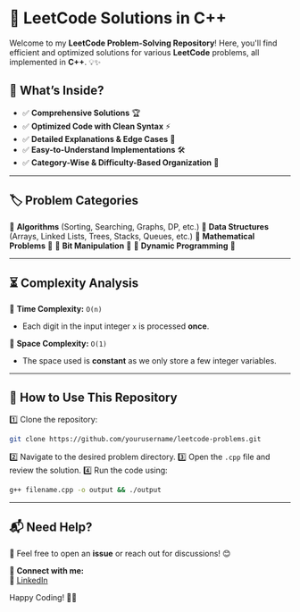 # 🚀 LeetCode Solutions in C++

Welcome to my **LeetCode Problem-Solving Repository**! Here, you'll find efficient and optimized solutions for various **LeetCode** problems, all implemented in **C++**. 💡✨

## 📌 What’s Inside?
- ✅ **Comprehensive Solutions** 🏆
- ✅ **Optimized Code with Clean Syntax** ⚡
- ✅ **Detailed Explanations & Edge Cases** 📖
- ✅ **Easy-to-Understand Implementations** 🛠️
- ✅ **Category-Wise & Difficulty-Based Organization** 📂

---

## 🏷️ Problem Categories
📌 **Algorithms** (Sorting, Searching, Graphs, DP, etc.)
📌 **Data Structures** (Arrays, Linked Lists, Trees, Stacks, Queues, etc.)
📌 **Mathematical Problems** 🧮
📌 **Bit Manipulation** 🔢
📌 **Dynamic Programming** 🚀

---

## ⏳ Complexity Analysis

🔹 **Time Complexity:** `O(n)`  
   - Each digit in the input integer `x` is processed **once**.

🔹 **Space Complexity:** `O(1)`  
   - The space used is **constant** as we only store a few integer variables.

---

## 🚀 How to Use This Repository
1️⃣ Clone the repository:
   ```bash
   git clone https://github.com/yourusername/leetcode-problems.git
   ```
2️⃣ Navigate to the desired problem directory.
3️⃣ Open the `.cpp` file and review the solution.
4️⃣ Run the code using:
   ```bash
   g++ filename.cpp -o output && ./output
   ```

---

## 📬 Need Help?
📩 Feel free to open an **issue** or reach out for discussions! 😊

🔗 **Connect with me:**  
💼 [LinkedIn](your-linkedin-https://www.linkedin.com/in/codehub01/)  


Happy Coding! 🚀🎯

